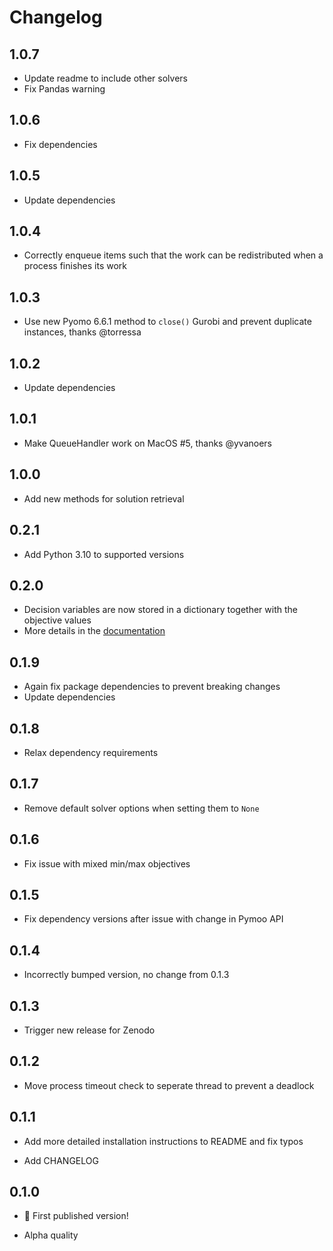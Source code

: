 # Changelog

## 1.0.7

- Update readme to include other solvers
- Fix Pandas warning

## 1.0.6

- Fix dependencies

## 1.0.5

- Update dependencies

## 1.0.4

- Correctly enqueue items such that the work can be redistributed when a process finishes its work

## 1.0.3

- Use new Pyomo 6.6.1 method to `close()` Gurobi and prevent duplicate instances, thanks @torressa

## 1.0.2

- Update dependencies

## 1.0.1

- Make QueueHandler work on MacOS #5, thanks @yvanoers

## 1.0.0

- Add new methods for solution retrieval

## 0.2.1

- Add Python 3.10 to supported versions

## 0.2.0

- Decision variables are now stored in a dictionary together with the objective values
- More details in the [documentation](https://github.com/wouterbles/pyaugmecon#pyaugmecon-solutions-details)

## 0.1.9

- Again fix package dependencies to prevent breaking changes
- Update dependencies

## 0.1.8

- Relax dependency requirements

## 0.1.7

- Remove default solver options when setting them to `None`

## 0.1.6

- Fix issue with mixed min/max objectives

## 0.1.5

- Fix dependency versions after issue with change in Pymoo API

## 0.1.4

- Incorrectly bumped version, no change from 0.1.3

## 0.1.3

- Trigger new release for Zenodo

## 0.1.2

- Move process timeout check to seperate thread to prevent a deadlock

## 0.1.1

- Add more detailed installation instructions to README and fix typos

- Add CHANGELOG

## 0.1.0

- 🎉 First published version!

- Alpha quality
